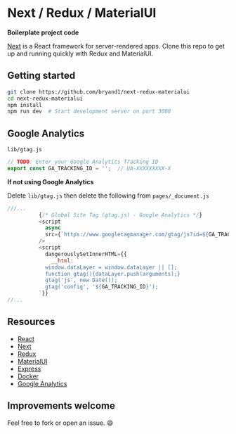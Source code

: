 # Next / Redux / MaterialUI

**Boilerplate project code**

[Next](https://nextjs.org/) is a React framework for server-rendered apps. Clone this repo to get up and running quickly with Redux and MaterialUI. 


## Getting started

```bash
git clone https://github.com/bryand1/next-redux-materialui
cd next-redux-materialui
npm install
npm run dev  # Start development server on port 3000  
```

## Google Analytics

`lib/gtag.js`

```javascript
// TODO: Enter your Google Analytics Tracking ID
export const GA_TRACKING_ID = '';  // UA-XXXXXXXXX-X
```

**If not using Google Analytics**

Delete `lib/gtag.js` then delete the following from `pages/_document.js`

```javascript
///...
          {/* Global Site Tag (gtag.js) - Google Analytics */}
          <script
            async
            src={`https://www.googletagmanager.com/gtag/js?id=${GA_TRACKING_ID}`}
          />
          <script
            dangerouslySetInnerHTML={{
              __html: `
            window.dataLayer = window.dataLayer || [];
            function gtag(){dataLayer.push(arguments);}
            gtag('js', new Date());
            gtag('config', '${GA_TRACKING_ID}');
          `}}
//...
```

## Resources

+ [React](https://reactjs.org/)
+ [Next](https://nextjs.org)
+ [Redux](https://redux.js.org/)
+ [MaterialUI](https://material-ui.com/)
+ [Express](https://expressjs.com/)
+ [Docker](https://www.docker.com/)
+ [Google Analytics](https://analytics.google.com)

## Improvements welcome

Feel free to fork or open an issue. :smile:
